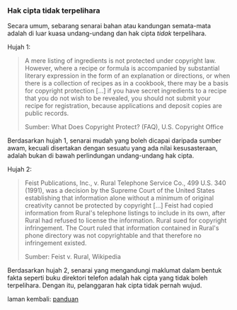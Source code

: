 ---
---

### Hak cipta tidak terpelihara

Secara umum, sebarang senarai bahan atau kandungan
semata-mata adalah di luar kuasa undang-undang dan hak cipta
*tidak* terpelihara.

Hujah 1:

> A mere listing of ingredients is not protected under
> copyright law. However, where a recipe or formula is
> accompanied by substantial literary expression in the form
> of an explanation or directions, or when there is a
> collection of recipes as in a cookbook, there may be a
> basis for copyright protection [...] if you have secret
> ingredients to a recipe that you do not wish to be
> revealed, you should not submit your recipe for
> registration, because applications and deposit copies are
> public records.
>
> Sumber: What Does Copyright Protect? (FAQ),
> U.S. Copyright Office

Berdasarkan hujah 1, senarai mudah yang boleh dicapai
daripada sumber awam, kecuali disertakan dengan sesuatu yang
ada nilai kesusasteraan, adalah bukan di bawah perlindungan
undang-undang hak cipta.

Hujah 2:

> Feist Publications, Inc., v. Rural Telephone Service Co.,
> 499 U.S. 340 (1991), was a decision by the Supreme Court
> of the United States establishing that information alone
> without a minimum of original creativity cannot be
> protected by copyright [...] Feist had copied information
> from Rural's telephone listings to include in its own,
> after Rural had refused to license the information. Rural
> sued for copyright infringement. The Court ruled that
> information contained in Rural's phone directory was not
> copyrightable and that therefore no infringement existed.
>
> Sumber: Feist v. Rural, Wikipedia

Berdasarkan hujah 2, senarai yang mengandungi maklumat dalam
bentuk fakta seperti buku direktori telefon adalah hak cipta
yang tidak boleh terpelihara. Dengan itu, pelanggaran hak
cipta tidak pernah wujud.

laman kembali: [panduan][0]

  [0]: ../index.md
